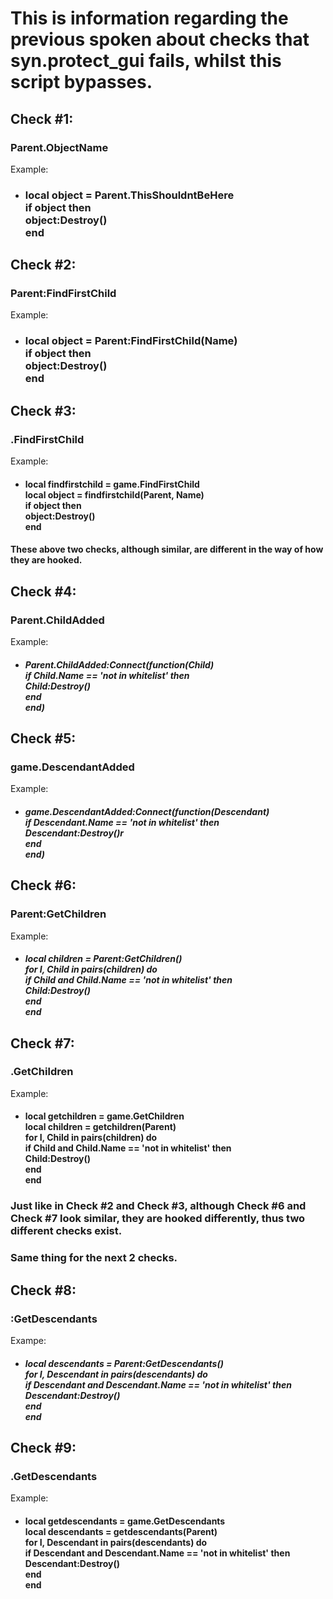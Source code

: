 # This is information regarding the previous spoken about checks that syn.protect_gui fails, whilst this script bypasses.

## Check \#1:
### Parent.ObjectName
Example:
- ### local object = Parent.ThisShouldntBeHere<br>if object then<br>object:Destroy()<br>end

## Check \#2:
### Parent:FindFirstChild
Example:
- ### local object = Parent:FindFirstChild(Name)<br>if object then<br>object:Destroy()<br>end

## Check \#3:
### .FindFirstChild
Example:
- #### local findfirstchild = game.FindFirstChild <br>local object = findfirstchild(Parent, Name)<br>if object then<br>object:Destroy()<br>end

#### These above two checks, although similar, are different in the way of how they are hooked. <!--<br></br>Check \#2 is hooked through the game's metamethod, whilst Check \#3 is hooked through the Parent.FindFirstChild function. <br></br> The detection used in Check \#3 is quite common as saving the game or another object's function to a variable and then calling that function with the first argument of the actual object (in this case the parent) is common as doing this allows you to not need to use the : operator getting the desired function every time and instead just use the saved function (that wouldn't change in the first place, meaning you would not need to get the desired every time) which can pose as a performance boost.-->

## Check \#4:
### Parent.ChildAdded
Example:
- ##### Parent.ChildAdded:Connect(function(Child)<br>if Child.Name == 'not in whitelist' then<br>Child:Destroy()<br>end<br>end)

## Check \#5:
### game.DescendantAdded
Example:
- ##### game.DescendantAdded:Connect(function(Descendant)<br>if Descendant.Name == 'not in whitelist' then<br>Descendant:Destroy()r<br>end<br>end)

## Check \#6:
### Parent:GetChildren
Example:
- ##### local children = Parent:GetChildren()<br>for I, Child in pairs(children) do<br>if Child and Child.Name == 'not in whitelist' then<br>Child:Destroy()<br>end<br>end

## Check \#7:
### .GetChildren
Example:
- #### local getchildren = game.GetChildren <br>local children = getchildren(Parent)<br>for I, Child in pairs(children) do<br>if Child and Child.Name == 'not in whitelist' then<br>Child:Destroy()<br>end<br>end

### Just like in Check \#2 and Check \#3, although Check \#6 and Check \#7 look similar, they are hooked differently, thus two different checks exist.
### Same thing for the next 2 checks.

## Check \#8:
### :GetDescendants
Exampe:
- ##### local descendants = Parent:GetDescendants()<br>for I, Descendant in pairs(descendants) do<br>if Descendant and Descendant.Name == 'not in whitelist' then<br>Descendant:Destroy()<br>end<br>end

## Check \#9:
### .GetDescendants
Example:
- #### local getdescendants = game.GetDescendants <br>local descendants = getdescendants(Parent)<br>for I, Descendant in pairs(descendants) do<br>if Descendant and Descendant.Name == 'not in whitelist' then<br>Descendant:Destroy()<br>end<br>end
